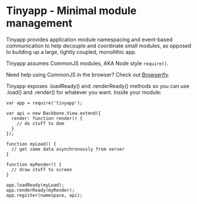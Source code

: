 # Tinyapp - Minimal module management

Tinyapp provides application module namespacing and event-based communication to help decouple and coordinate small modules, as opposed to building up a large, tightly coupled, monolithic app.

Tinyapp assumes CommonJS modules, AKA Node style `require()`. 

Need help using CommonJS in the browser? Check out [Browserify](https://github.com/substack/node-browserify).

Tinyapp exposes .loadReady() and .renderReady() methods so you can use .load() and .render() for whatever you want. Inside your module:

    var app = require('tinyapp');

    var api = new Backbone.View.extend({
      render: function render() {
        // do stuff to dom
      } 
    });

    function myLoad() {
      // get some data asynchronously from server
    }

    function myRender() {
      // draw stuff to screen
    }

    app.loadReady(myLoad);
    app.renderReady(myRender);
    app.register(namespace, api);
